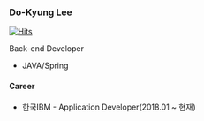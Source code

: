 ### Do-Kyung Lee

[![Hits](https://hits.seeyoufarm.com/api/count/incr/badge.svg?url=https%3A%2F%2Fgithub.com%2Fdokyky%2Fhit-counter&count_bg=%232BA1EF&title_bg=%23555555&icon=&icon_color=%23E7E7E7&title=hits&edge_flat=false)](https://hits.seeyoufarm.com)

Back-end Developer
- JAVA/Spring

#### Career
- 한국IBM - Application Developer(2018.01 ~ 현재)
